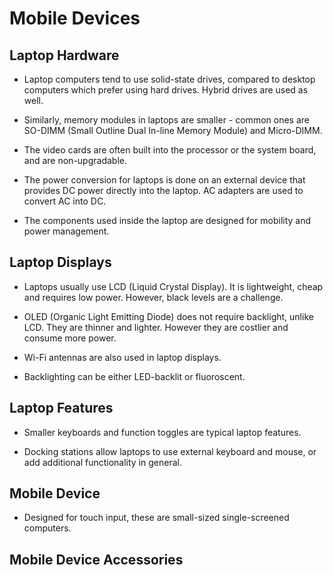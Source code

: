 # Mobile Devices

## Laptop Hardware

* Laptop computers tend to use solid-state drives, compared to desktop computers which prefer using hard drives. Hybrid drives are used as well.

* Similarly, memory modules in laptops are smaller - common ones are SO-DIMM (Small Outline Dual In-line Memory Module) and Micro-DIMM.

* The video cards are often built into the processor or the system board, and are non-upgradable.

* The power conversion for laptops is done on an external device that provides DC power directly into the laptop. AC adapters are used to convert AC into DC.

* The components used inside the laptop are designed for mobility and power management.

## Laptop Displays

* Laptops usually use LCD (Liquid Crystal Display). It is lightweight, cheap and requires low power. However, black levels are a challenge.

* OLED (Organic Light Emitting Diode) does not require backlight, unlike LCD. They are thinner and lighter. However they are costlier and consume more power.

* Wi-Fi antennas are also used in laptop displays.

* Backlighting can be either LED-backlit or fluoroscent.

## Laptop Features

* Smaller keyboards and function toggles are typical laptop features.

* Docking stations allow laptops to use external keyboard and mouse, or add additional functionality in general.

## Mobile Device

* Designed for touch input, these are small-sized single-screened computers.

## Mobile Device Accessories
